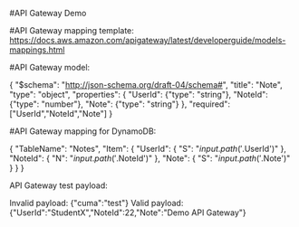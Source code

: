 #API Gateway Demo

#API Gateway mapping template: https://docs.aws.amazon.com/apigateway/latest/developerguide/models-mappings.html

#API Gateway model:

{
	"$schema": "http://json-schema.org/draft-04/schema#",
	"title": "Note",
	"type": "object",
	"properties": {
		"UserId": {"type": "string"},
		"NoteId": {"type": "number"},
		"Note": {"type": "string"}
	},
	"required": ["UserId","NoteId","Note"]
}

#API Gateway mapping for DynamoDB:

{
	"TableName": "Notes",
	"Item": {
		"UserId": {
			"S": "$input.path('$.UserId')"
		},
		"NoteId": {
			"N": "$input.path('$.NoteId')"
		},
		"Note": {
			"S": "$input.path('$.Note')"
		}
	}
}

API Gateway test payload:

Invalid payload: {"cuma":"test"}
Valid payload: {"UserId":"StudentX","NoteId":22,"Note":"Demo API Gateway"}
